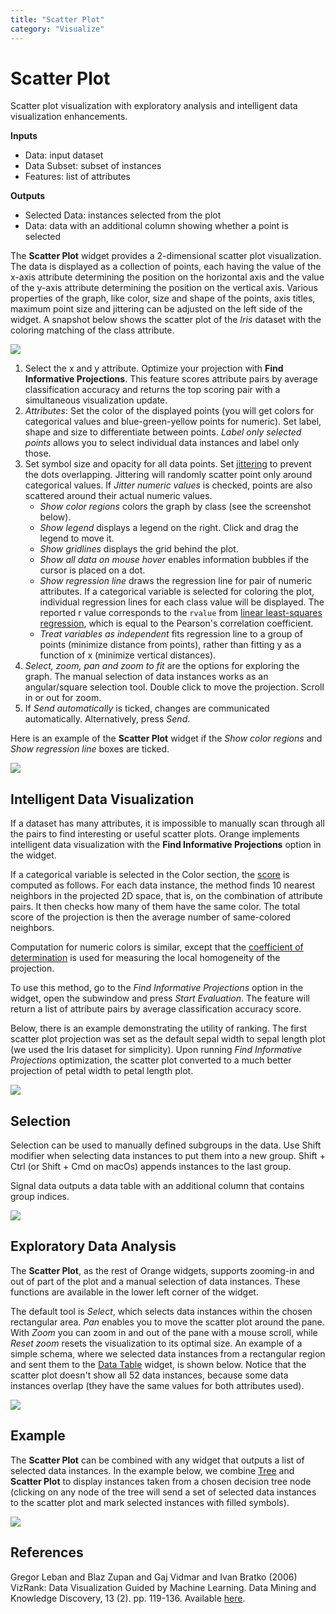 ```yaml
---
title: "Scatter Plot"
category: "Visualize"
---
```

Scatter Plot
============

Scatter plot visualization with exploratory analysis and intelligent data visualization enhancements.

**Inputs**

- Data: input dataset
- Data Subset: subset of instances
- Features: list of attributes

**Outputs**

- Selected Data: instances selected from the plot
- Data: data with an additional column showing whether a point is selected

The **Scatter Plot** widget provides a 2-dimensional scatter plot visualization. The data is displayed as a collection of points, each having the value of the x-axis attribute determining the position on the horizontal axis and the value of the y-axis attribute determining the position on the vertical axis. Various properties of the graph, like color, size and shape of the points, axis titles, maximum point size and jittering can be adjusted on the left side of the widget. A snapshot below shows the scatter plot of the *Iris* dataset with the coloring matching of the class attribute.

![](../images/Scatterplot-Iris-stamped.png)

1. Select the x and y attribute. Optimize your projection with **Find Informative Projections**. This feature scores attribute pairs by average classification accuracy and returns the top scoring pair with a simultaneous visualization update.
2. *Attributes*: Set the color of the displayed points (you will get colors for categorical values and blue-green-yellow points for numeric). Set label, shape and size to differentiate between points. *Label only selected points* allows you to select individual data instances and label only those.
3. Set symbol size and opacity for all data points. Set [jittering](https://en.wikipedia.org/wiki/Jitter) to prevent the dots overlapping. Jittering will randomly scatter point only around categorical values. If *Jitter numeric values* is checked, points are also scattered around their actual numeric values.
   - *Show color regions* colors the graph by class (see the screenshot below).
   - *Show legend* displays a legend on the right. Click and drag the legend to move it.
   - *Show gridlines* displays the grid behind the plot.
   - *Show all data on mouse hover* enables information bubbles if the cursor is placed on a dot.
   - *Show regression line* draws the regression line for pair of numeric attributes. If a categorical variable is selected for coloring the plot, individual regression lines for each class value will be displayed. The reported r value corresponds to the `rvalue` from [linear least-squares regression](https://docs.scipy.org/doc/scipy/reference/generated/scipy.stats.linregress.html), which is equal to the Pearson's correlation coefficient.
   - *Treat variables as independent* fits regression line to a group of points (minimize distance from points), rather than fitting y as a function of x (minimize vertical distances).
4. *Select, zoom, pan and zoom to fit* are the options for exploring the graph. The manual selection of data instances works as an angular/square selection tool. Double click to move the projection. Scroll in or out for zoom.
5. If *Send automatically* is ticked, changes are communicated automatically. Alternatively, press *Send*.

Here is an example of the **Scatter Plot** widget if the *Show color regions* and *Show regression line* boxes are ticked.

![](../images/Scatterplot-ClassDensity.png)

Intelligent Data Visualization
------------------------------

If a dataset has many attributes, it is impossible to manually scan through all the pairs to find interesting or useful scatter plots. Orange implements intelligent data visualization with the **Find Informative Projections** option in the widget.

If a categorical variable is selected in the Color section, the [score](http://eprints.fri.uni-lj.si/210/) is computed as follows. For each data instance, the method finds 10 nearest neighbors in the projected 2D space, that is, on the combination of attribute pairs. It then checks how many of them have the same color. The total score of the projection is then the average number of same-colored neighbors.

Computation for numeric colors is similar, except that the [coefficient of determination](https://en.wikipedia.org/wiki/Coefficient_of_determination) is used for measuring the local homogeneity of the projection.

To use this method, go to the *Find Informative Projections* option in the widget, open the subwindow and press *Start Evaluation*. The feature will return a list of attribute pairs by average classification accuracy score.

Below, there is an example demonstrating the utility of ranking. The first scatter plot projection was set as the default sepal width to sepal length plot (we used the Iris dataset for simplicity). Upon running *Find Informative Projections* optimization, the scatter plot converted to a much better projection of petal width to petal length plot.

![](../images/ScatterPlotExample-Ranking.png)

Selection
---------

Selection can be used to manually defined subgroups in the data. Use Shift modifier when selecting data instances to put them into a new group. Shift + Ctrl (or Shift + Cmd on macOs) appends instances to the last group.

Signal data outputs a data table with an additional column that contains group indices.

![](../images/ScatterPlot-selection.png)

Exploratory Data Analysis
-------------------------

The **Scatter Plot**, as the rest of Orange widgets, supports zooming-in and out of part of the plot and a manual selection of data instances. These functions are available in the lower left corner of the widget.

The default tool is *Select*, which selects data instances within the chosen rectangular area. *Pan* enables you to move the scatter plot around the pane. With *Zoom* you can zoom in and out of the pane with a mouse scroll, while *Reset zoom* resets the visualization to its optimal size. An example of a simple schema, where we selected data instances from a rectangular region and sent them to the [Data Table](../../data/datatable/) widget, is shown below. Notice that the scatter plot doesn't show all 52 data instances, because some data instances overlap (they have the same values for both attributes used).

![](../images/ScatterPlotExample-Explorative.png)

Example
-------

The **Scatter Plot** can be combined with any widget that outputs a list of selected data instances. In the example below, we combine [Tree](../../model/tree/) and **Scatter Plot** to display instances taken from a chosen decision tree node (clicking on any node of the tree will send a set of selected data instances to the scatter plot and mark selected instances with filled symbols).

![](../images/ScatterPlotExample-Classification.png)

References
----------

Gregor Leban and Blaz Zupan and Gaj Vidmar and Ivan Bratko (2006) VizRank: Data Visualization Guided by Machine Learning. Data Mining and Knowledge Discovery, 13 (2). pp. 119-136. Available [here](http://eprints.fri.uni-lj.si/210/).
